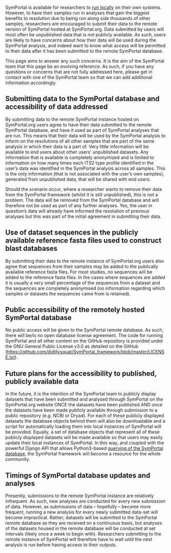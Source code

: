 SymPortal is available for researchers to [run locally](https://github.com/didillysquat/SymPortal_framework/wiki/SymPortal-setup) on their own systems. However, to have their samples run in analyses that gain the biggest benefits to resolution due to being run along side thousands of other samples, researchers are encouraged to submit their data to the remote version of SymPortal hosted at SymPortal.org. Data submitted by users will most often be unpublished data that is not publicly available. As such, users are likely to have concerns about how their data will be used during the SymPortal analysis, and indeed want to know what access will be permitted to their data after it has been submitted to the remote SymPortal database.

This page aims to answer any such concerns. It is the aim of the SymPortal team that this page be an evolving reference. As such, if you have any questions or concerns that are not fully addressed here, please get in contact with one of the SymPortal team so that we can add additional information accordingly.

## Submitting data to the SymPortal database and accessibility of data addressed
By submitting data to the remote SymPortal instance hosted on SymPortal.org users agree to have their data submitted to the remote SymPortal database, and have it used as part of SymPortal analyses that are run. This means that their data will be used by the SymPortal analysis to inform on the resolutions of all other samples that are part of the same analysis in which their data is a part of. Very little information will be available to end users about other users’ unpublished datasets. Any information that is available is completely anonymized and is limited to information on how many times each ITS2 type profile identified in the user’s data was identified in the SymPortal analysis across all samples. This is the only information (that is not associated with the user’s own samples), generated from unpublished data, that will be shared with end users.


Should the scenario occur, where a researcher wants to remove their data from the SymPortal framework (whilst it is still unpublished), this is not a problem. The data will be removed from the SymPortal database and will therefore not be used as part of any further analyses. Yes, the user in question’s data will already have informed the resolution of previous analyses but this was part of the initial agreement in submitting their data.

## Use of dataset sequences in the publicly available reference fasta files used to construct blast databases
By submitting their data to the remote instance of SymPortal.org users also agree that sequences from their samples may be added to the publically available reference fasta files. For most studies, no sequences will be added to the reference fasta files. In the cases where sequences are added it is usually a very small percentage of the sequences from a dataset and the sequences are completely anonymised (no information regarding which samples or datasets the sequences came from is retained).

## Public accessibility of the remotely hosted SymPortal database
No public access will be given to the SymPortal remote database. As such, there will be/is no open database license agreement. The code for running SymPortal and all other content on the GitHub repository is provided under the GNU General Public License v3.0 as detailed on the GitHub (https://github.com/didillysquat/SymPortal_framework/blob/master/LICENSE.txt).

## Future plans for the accessibility to published, publicly available data
In the future, it is the intention of the SymPortal team to publicly display datasets that have been submitted and analysed through SymPortal on the SymPortal.org website ONCE the datasets have been published AND once the datasets have been made publicly available through submission to a public repository (e.g. NCBI or Dryad). For each of these publicly displayed datasets the database objects behind them will also be downloadable and a script for automatically loading them into local instances of SymPortal will be provided. Equally, a set of database objects that represent all of these publicly displayed datasets will be made available so that users may easily update their local instances of SymPortal. In this way, and coupled with the powerful Django API that allows Python3-based [querying of the SymPortal database](https://github.com/didillysquat/SymPortal_framework/wiki/Querying-the-SymPortal-database), the SymPortal framework will become a resource for the whole community.

## Timings of SymPortal database updates and analyses
Presently, submissions to the remote SymPortal instance are relatively infrequent. As such, new analyses are conducted for every new submission of data. However, as submissions of data – hopefully – become more frequent, running a new analysis for every newly submitted data-set will become impractical. Rather, datasets will be submitted to the SymPortal remote database as they are received on a continuous basis, but analyses of the datasets housed in the remote database will be conducted at set intervals (likely once a week to begin with). Researchers submitting to the remote instance of SymPortal will therefore have to wait until the next analysis is run before having access to their outputs.



